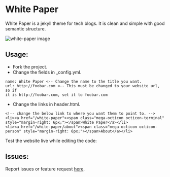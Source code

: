 White Paper
============

White Paper is a jekyll theme for tech blogs. It is clean and simple with good semantic
structure.

![white-paper image](https://cldup.com/ARj6_UCaWO.png)

## Usage:

- Fork the project.
- Change the fields in _config.yml.
```
name: White Paper <-- Change the name to the title you want.
url: http://foobar.com <-- This must be changed to your website url, so if 
it is http://foobar.com, set it to foobar.com
```
- Change the links in header.html.
```
<!-- change the below link to where you want them to point to. -->
<li><a href="/white-paper"><span class="mega-octicon octicon-terminal" style="margin-right: 6px;"></span>White Paper</a></li>
<li><a href="/white-paper/about"><span class="mega-octicon octicon-person" style="margin-right: 6px;"></span>About</a></li>
```

Test the website live while editing the code:

## Issues:

Report issues or feature request [here](https://github.com/vinitkumar/white-paper/issues).
